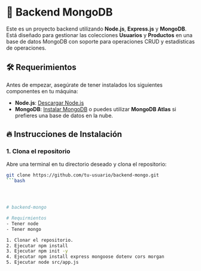 # 🚀 Backend MongoDB

Este es un proyecto backend utilizando **Node.js**, **Express.js** y **MongoDB**. Está diseñado para gestionar las colecciones **Usuarios** y **Productos** en una base de datos MongoDB con soporte para operaciones CRUD y estadísticas de operaciones.

## 🛠 Requerimientos

Antes de empezar, asegúrate de tener instalados los siguientes componentes en tu máquina:

- **Node.js**: [Descargar Node.js](https://nodejs.org/)
- **MongoDB**: [Instalar MongoDB](https://www.mongodb.com/try/download/community) o puedes utilizar **MongoDB Atlas** si prefieres una base de datos en la nube.

## 🔥 Instrucciones de Instalación

### 1. Clona el repositorio

Abre una terminal en tu directorio deseado y clona el repositorio:

```bash
git clone https://github.com/tu-usuario/backend-mongo.git
```bash




# backend-mongo

# Requirmientos
- Tener node
- Tener mongo 

1. Clonar el repositorio.
2. Ejecutar npm install
3. Ejecutar npm init -y
4. Ejecutar npm install express mongoose dotenv cors morgan
5. Ejecutar node src/app.js
